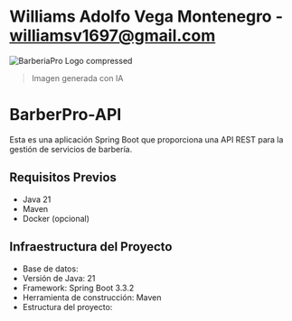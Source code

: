 # Williams Adolfo Vega Montenegro - williamsv1697@gmail.com

![BarberiaPro Logo compressed](https://github.com/user-attachments/assets/db11b57e-17bd-420e-a0ea-2e025f88698f)
> Imagen generada con IA

# BarberPro-API
Esta es una aplicación Spring Boot que proporciona una API REST para la gestión de servicios de barbería.

## Requisitos Previos

- Java 21
- Maven
- Docker (opcional)

## Infraestructura del Proyecto

- Base de datos: 
- Versión de Java: 21
- Framework: Spring Boot 3.3.2
- Herramienta de construcción: Maven
- Estructura del proyecto: 

